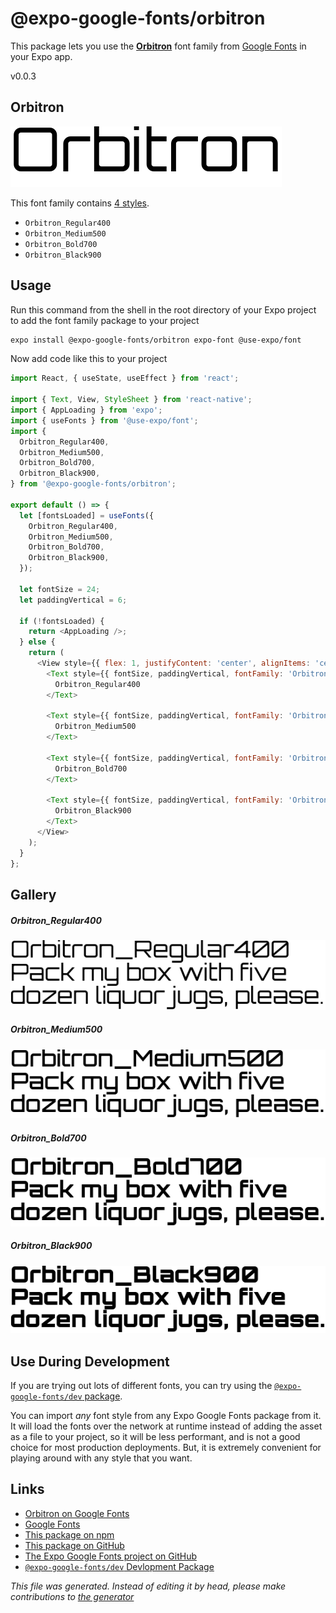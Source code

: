 # @expo-google-fonts/orbitron

This package lets you use the [**Orbitron**](https://fonts.google.com/specimen/Orbitron) font family from [Google Fonts](https://fonts.google.com/) in your Expo app.

v0.0.3

## Orbitron

![Orbitron](./font-family.png)

This font family contains [4 styles](#gallery).

- `Orbitron_Regular400`
- `Orbitron_Medium500`
- `Orbitron_Bold700`
- `Orbitron_Black900`

## Usage

Run this command from the shell in the root directory of your Expo project to add the font family package to your project
```sh
expo install @expo-google-fonts/orbitron expo-font @use-expo/font
```

Now add code like this to your project
```js
import React, { useState, useEffect } from 'react';

import { Text, View, StyleSheet } from 'react-native';
import { AppLoading } from 'expo';
import { useFonts } from '@use-expo/font';
import {
  Orbitron_Regular400,
  Orbitron_Medium500,
  Orbitron_Bold700,
  Orbitron_Black900,
} from '@expo-google-fonts/orbitron';

export default () => {
  let [fontsLoaded] = useFonts({
    Orbitron_Regular400,
    Orbitron_Medium500,
    Orbitron_Bold700,
    Orbitron_Black900,
  });

  let fontSize = 24;
  let paddingVertical = 6;

  if (!fontsLoaded) {
    return <AppLoading />;
  } else {
    return (
      <View style={{ flex: 1, justifyContent: 'center', alignItems: 'center' }}>
        <Text style={{ fontSize, paddingVertical, fontFamily: 'Orbitron_Regular400' }}>
          Orbitron_Regular400
        </Text>

        <Text style={{ fontSize, paddingVertical, fontFamily: 'Orbitron_Medium500' }}>
          Orbitron_Medium500
        </Text>

        <Text style={{ fontSize, paddingVertical, fontFamily: 'Orbitron_Bold700' }}>
          Orbitron_Bold700
        </Text>

        <Text style={{ fontSize, paddingVertical, fontFamily: 'Orbitron_Black900' }}>
          Orbitron_Black900
        </Text>
      </View>
    );
  }
};

```

## Gallery

##### Orbitron_Regular400
![Orbitron_Regular400](./92d53d02a61d246157ee4ac3e2668206b546a454087e25530c48918b92bfce32.ttf.png)

##### Orbitron_Medium500
![Orbitron_Medium500](./1c174158cbedc3b8323f310b03842e82bc72c5fd2d5327ee80671506188cc6cc.ttf.png)

##### Orbitron_Bold700
![Orbitron_Bold700](./baf59aa462bae9b1e738270aa2b901810db31788e78774046146f315809bc1a6.ttf.png)

##### Orbitron_Black900
![Orbitron_Black900](./3853d940cd873a88dc5e24918311876228ef02a6216677db898c41efccc598f0.ttf.png)


## Use During Development

If you are trying out lots of different fonts, you can try using the [`@expo-google-fonts/dev` package](https://www.npmjs.com/package/@expo-google-fonts/dev).

You can import *any* font style from any Expo Google Fonts package from it. It will load the fonts
over the network at runtime instead of adding the asset as a file to your project, so it will be 
less performant, and is not a good choice for most production deployments. But, it is extremely convenient
for playing around with any style that you want.

## Links

- [Orbitron on Google Fonts](https://fonts.google.com/specimen/Orbitron)
- [Google Fonts](https://fonts.google.com/)
- [This package on npm](https://www.npmjs.com/package/@expo-google-fonts/orbitron)
- [This package on GitHub](https://github.com/expo/google-fonts/tree/master/font-packages/orbitron)
- [The Expo Google Fonts project on GitHub](https://github.com/expo/google-fonts)
- [`@expo-google-fonts/dev` Devlopment Package](https://github.com/expo/google-fonts/tree/master/font-packages/dev)


*This file was generated. Instead of editing it by head, please make contributions to [the generator](https://github.com/expo/google-fonts/tree/master/packages/generator)*
